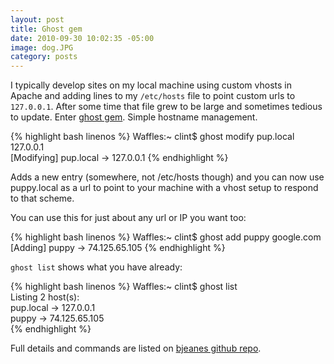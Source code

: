 ```yaml
--- 
layout: post
title: Ghost gem
date: 2010-09-30 10:02:35 -05:00
image: dog.JPG
category: posts
---
```

I typically develop sites on my local machine using custom vhosts in Apache and adding lines to my `/etc/hosts` file to point custom urls to `127.0.0.1`.  After some time that file grew to be large and sometimes tedious to update.  Enter [ghost gem][1].  Simple hostname management.

{% highlight bash linenos %}
Waffles:~ clint$ ghost modify pup.local 127.0.0.1  
  [Modifying] pup.local -> 127.0.0.1
{% endhighlight %}

Adds a new entry (somewhere, not /etc/hosts though) and you can now use puppy.local as a url to point to your machine with a vhost setup to respond to that scheme.  

You can use this for just about any url or IP you want too:


{% highlight bash linenos %}
Waffles:~ clint$ ghost add puppy google.com  
  [Adding] puppy -> 74.125.65.105
{% endhighlight %}

`ghost list` shows what you have already:


{% highlight bash linenos %}
Waffles:~ clint$ ghost list  
  Listing 2 host(s):  
    pup.local -> 127.0.0.1  
    puppy -> 74.125.65.105  
{% endhighlight %}

Full details and commands are listed on [bjeanes github repo][1].   

[1]:http://github.com/bjeanes/ghost 
